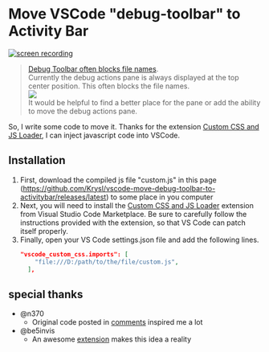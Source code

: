 # Move VSCode "debug-toolbar" to Activity Bar

[![screen recording](https://user-images.githubusercontent.com/5905801/232450757-84fdbbee-85f2-4cf0-9ef3-314433dd6012.png)](https://user-images.githubusercontent.com/5905801/232447929-67c23793-e2a6-433c-bdc2-c96c96fc8613.mp4)

> [Debug Toolbar often blocks file names](https://github.com/microsoft/vscode/issues/2513).  
> Currently the debug actions pane is always displayed at the top center position. This often blocks the file names.  
> ![](https://cloud.githubusercontent.com/assets/5600301/12657076/68b60460-c5b6-11e5-8580-cc8fc297a9fb.png)  
> It would be helpful to find a better place for the pane or add the ability to move the debug actions pane.  

So, I write some code to move it. 
Thanks for the extension [Custom CSS and JS Loader](https://marketplace.visualstudio.com/items?itemName=be5invis.vscode-custom-css), I can inject javascript code into VSCode.

## Installation
1. First, download the compiled js file "custom.js" in this page (https://github.com/Krysl/vscode-move-debug-toolbar-to-activitybar/releases/latest) to some place in you computer
2. Next, you will need to install the [Custom CSS and JS Loader](https://marketplace.visualstudio.com/items?itemName=be5invis.vscode-custom-css) extension from Visual Studio Code Marketplace. Be sure to carefully follow the instructions provided with the extension, so that VS Code can patch itself properly.
3. Finally, open your VS Code settings.json file and add the following lines. 
    ```json
    "vscode_custom_css.imports": [
        "file:///D:/path/to/the/file/custom.js",
      ],
    ```

## special thanks
- @n370
  - Original code posted in [comments](https://github.com/microsoft/vscode/issues/2513#issuecomment-348506599) inspired me a lot
- @be5invis
  - An awesome [extension](https://github.com/be5invis/vscode-custom-css) makes this idea a reality
